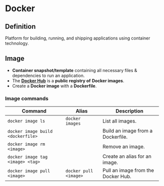 # Docker

## Definition

Platform for building, running, and shipping applications using container technology.

## Image

- **Container snapshot/template** containing all necessary files & dependencies
to run an application.
- The [**Docker Hub**](https://hub.docker.com/) is a **public registry of**
**Docker images**.
- Create a **Docker image** with a **Dockerfile**.

### Image commands

| Command | Alias | Description |
|-------- | ----- | ----------- |
| `docker image ls` | `docker images` | List all images. |
| `docker image build <dockerfile>` | | Build an image from a Dockerfile. |
| `docker image rm <image>` | | Remove an image. |
| `docker image tag <image> <tag>` | | Create an alias for an image. |
| `docker image pull <image>` | `docker pull <image>` | Pull an image from the Docker Hub. |
